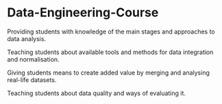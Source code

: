 # Data-Engineering-Course

Providing students with knowledge of the main stages and approaches to data analysis.

Teaching students about available tools and methods for data integration and normalisation.

Giving students means to create added value by merging and analysing real-life datasets.

Teaching students about data quality and ways of evaluating it.


